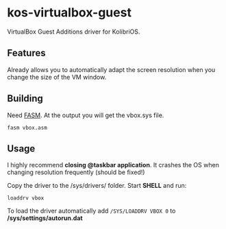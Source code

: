 # kos-virtualbox-guest

VirtualBox Guest Additions driver for KolibriOS.

## Features
Already allows you to automatically adapt the screen resolution when you change the size of the VM window.

## Building
Need [FASM](https://flatassembler.net/). At the output you will get the vbox.sys file.

`fasm vbox.asm`

## Usage
I highly recommend **closing @taskbar application**. It crashes the OS when changing resolution frequently (should be fixed!)

Copy the driver to the /sys/drivers/ folder. Start **SHELL** and run:

`loaddrv vbox`

To load the driver automatically add `/SYS/LOADDRV VBOX 0` to **/sys/settings/autorun.dat**
